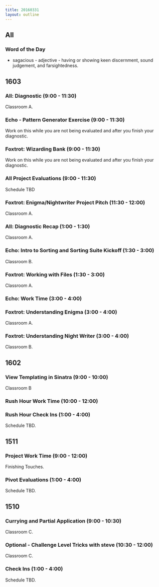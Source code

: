 ```yaml
---
title: 20160331
layout: outline
---
```


## All

### Word of the Day
* sagacious - adjective - having or showing keen discernment, sound judgement,
and farsightedness.


## 1603

### All: Diagnostic (9:00 - 11:30)

Classroom A.
### Echo - Pattern Generator Exercise (9:00 - 11:30)

Work on this while you are not being evaluated and after you finish your
diagnostic.

### Foxtrot: Wizarding Bank (9:00 - 11:30)

Work on this while you are not being evaluated and after you finish your
diagnostic.

### All Project Evaluations (9:00 - 11:30)

Schedule TBD

### Foxtrot: Enigma/Nightwriter Project Pitch (11:30 - 12:00)

Classroom A.

### All: Diagnostic Recap (1:00 - 1:30)

Classroom A.

### Echo: Intro to Sorting and Sorting Suite Kickoff (1:30 - 3:00)

Classroom B.

### Foxtrot: Working with Files (1:30 - 3:00)

Classroom A.

### Echo: Work Time (3:00 - 4:00)

### Foxtrot: Understanding Enigma (3:00 - 4:00)

Classroom A.

### Foxtrot: Understanding Night Writer (3:00 - 4:00)

Classroom B.


## 1602

### View Templating in Sinatra (9:00 - 10:00)

Classroom B

### Rush Hour Work Time (10:00 - 12:00)

### Rush Hour Check Ins (1:00 - 4:00)

Schedule TBD.


## 1511

### Project Work Time (9:00 - 12:00)

Finishing Touches.

### Pivot Evaluations (1:00 - 4:00)

Schedule TBD.


## 1510

### Currying and Partial Application (9:00 - 10:30)

Classroom C.

### Optional - Challenge Level Tricks with steve (10:30 - 12:00)

Classroom C.

### Check Ins (1:00 - 4:00)

Schedule TBD.
